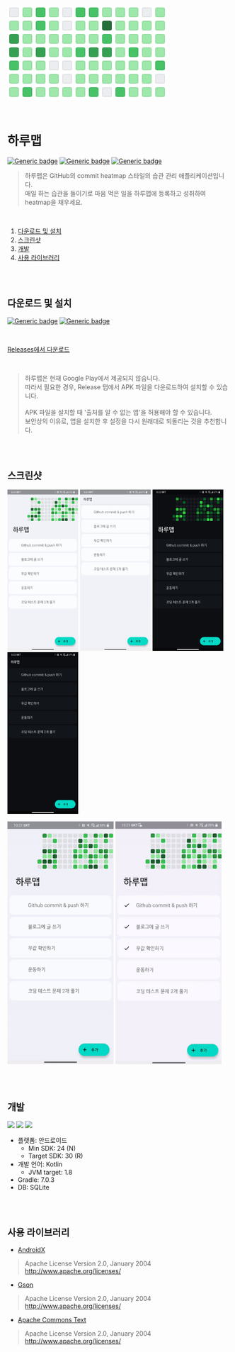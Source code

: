 
![Top image](/res/heatmap.png)

<br>

# 하루맵

[![Generic badge](https://img.shields.io/badge/Min_SDK-24-yellow.svg)](https://developer.android.com/about/versions/nougat?hl=ko)
[![Generic badge](https://img.shields.io/badge/Target_SDK-30-green.svg)](https://www.android.com/intl/ko_kr/android-11/)
[![Generic badge](https://img.shields.io/badge/Language-Kotlin-green.svg)](http://kotlinlang.org)

> 하루맵은 GitHub의 commit heatmap 스타일의 습관 관리 애플리케이션입니다.
> <br>
> 매일 하는 습관을 들이기로 마음 먹은 일을 하루맵에 등록하고 성취하여 heatmap을 채우세요.

<br>

1. [다운로드 및 설치](#다운로드-및-설치)
2. [스크린샷](#스크린샷)
3. [개발](#개발)
4. [사용 라이브러리](#사용-라이브러리)

<br><br>

## 다운로드 및 설치

[![Generic badge](https://img.shields.io/badge/Stable-none-orange.svg)](https://github.com/soc06212/HaruMap/releases)
[![Generic badge](https://img.shields.io/badge/Beta-1.0.0--beta.1-blue.svg)](https://github.com/soc06212/HaruMap/releases/tag/v1.0.0-beta.1)

<br>

[Releases에서 다운로드](https://github.com/soc06212/HaruMap/releases)

<br>

> 하루맵은 현재 Google Play에서 제공되지 않습니다.
> <br>따라서 필요한 경우, Release 탭에서 APK 파일을 다운로드하여 설치할 수 있습니다.
> <br><br>APK 파일을 설치할 때 '출처를 알 수 없는 앱'을 허용해야 할 수 있습니다.
> <br>보안상의 이유로, 앱을 설치한 후 설정을 다시 원래대로 되돌리는 것을 추천합니다.

<br><br>

## 스크린샷
<p>
  <img src="/res/light_01.png" width="160px" />
  <img src="/res/light_02.png" width="160px" />
  <img src="/res/dark_01.png" width="160px" />
  <img src="/res/dark_02.png" width="160px" />
</P>

<p>
  <img src="/res/anim_check.gif" width="240px" /> 
  <img src="/res/anim_expand.gif" width="240px" />
</P>

<br><br>

## 개발

<a href="https://developer.android.com"><img src="https://img.shields.io/badge/Android-3DDC84?style=flat&logo=Android&logoColor=white" /></a>
<a href="https://kotlinlang.org"><img src="https://img.shields.io/badge/Kotlin-7F52FF?style=flat&logo=Kotlin&logoColor=white" /></a>
<a href="http://sqlite.org"><img src="https://img.shields.io/badge/SQLite-003B57?style=flat&logo=SQLite&logoColor=white" /></a>

- 플랫폼: 안드로이드
  - Min SDK: 24 (N)
  - Target SDK: 30 (R)
- 개발 언어: Kotlin
  - JVM target: 1.8
- Gradle: 7.0.3
- DB: SQLite

<br><br>

## 사용 라이브러리
- [AndroidX](https://developer.android.com/jetpack/androidx?hl=ko)
> Apache License
> Version 2.0, January 2004
> http://www.apache.org/licenses/

- [Gson](https://github.com/google/gson)
> Apache License
> Version 2.0, January 2004
> http://www.apache.org/licenses/

- [Apache Commons Text](https://commons.apache.org/proper/commons-text/)
> Apache License
> Version 2.0, January 2004
> http://www.apache.org/licenses/


